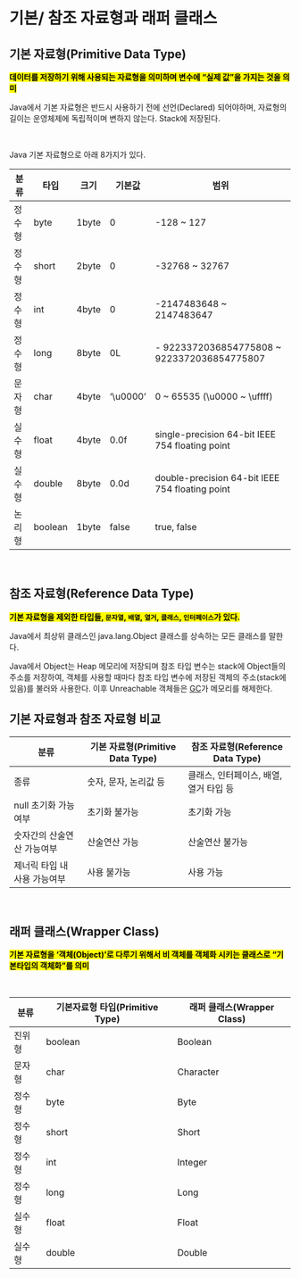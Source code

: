 # 기본/ 참조 자료형과 래퍼 클래스


## 기본 자료형(Primitive Data Type)
<mark>**데이터를 저장하기 위해 사용되는 자료형을 의미하며 변수에 “실제 값”을 가지는 것을 의미**</mark>

Java에서 기본 자료형은 반드시 사용하기 전에 선언(Declared) 되어야하며, 자료형의 길이는 운영체제에 독립적이며 변하지 않는다. Stack에 저장된다.

</br>

Java 기본 자료형으로 아래 8가지가 있다.

|분류|	타입|	크기|	기본값|	범위|
|------|---|---|---|---|
|정수형|	byte|	1byte|	0	|-128 ~ 127
|정수형	|short|	2byte|	0	|-32768 ~ 32767
|정수형	|int|4byte|	0	|-2147483648 ~ 2147483647
|정수형	|long|	8byte|	0L	|- 9223372036854775808 ~ 9223372036854775807
|문자형	|char|	4byte|	‘\u0000’|	0 ~ 65535 (\u0000 ~ \uffff)
|실수형|	float|	4byte|	0.0f|	single-precision 64-bit IEEE 754 floating point
|실수형|	double	|8byte|	0.0d	|double-precision 64-bit IEEE 754 floating point
|논리형|	boolean|	1byte|	false	|true, false



</br>

## 참조 자료형(Reference Data Type)

<mark>**기본 자료형을 제외한 타입들, <code>문자열</code>,  <code>배열</code>,  <code>열거</code>,  <code>클래스</code>,  <code>인터페이스</code>가 있다.**</mark>

Java에서 최상위 클래스인 java.lang.Object 클래스를 상속하는 모든 클래스를 말한다. 

Java에서 Object는 Heap 메모리에 저장되며 참조 타입 변수는 stack에 Object들의 주소를 저장하여, 객체를 사용할 때마다 참조 타입 변수에 저장된 객체의 주소(stack에 있음)를 불러와 사용한다. 
이후 Unreachable 객체들은 [GC](https://github.com/ArdorHoon/computer-science-for-developer/blob/main/java/Garbage_Collection.md)가 메모리를 해제한다. 


## 기본 자료형과 참조 자료형 비교

|분류 |	기본 자료형(Primitive Data Type)	| 참조 자료형(Reference Data Type)|
|------|---|---|
|종류|	숫자, 문자, 논리값 등	|클래스, 인터페이스, 배열, 열거 타입 등
|null 초기화 가능여부|	초기화 불가능	|초기화 가능|
|숫자간의 산술연산 가능여부|	산술연산 가능	|산술연산 불가능|
|제너릭 타입 내 사용 가능여부|	사용 불가능|	사용 가능|


</br>


## 래퍼 클래스(Wrapper Class)

<mark>**기본 자료형을 ‘객체(Object)’로 다루기 위해서 비 객체를 객체화 시키는 클래스로 “기본타입의 객체화”를 의미**</mark>

</br>

|분류	|기본자료형 타입(Primitive Type) | 	래퍼 클래스(Wrapper Class)|
|----|---|---|
|진위형 |	boolean|Boolean|
|문자형|	char|	Character|
|정수형	|byte|	Byte|
|정수형	|short|	Short|
|정수형	|int	|Integer|
|정수형	|long|	Long|
|실수형	|float|	Float|
|실수형	|double|	Double|


</br>
